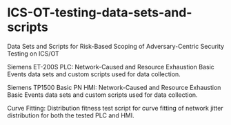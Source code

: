 # ICS-OT-testing-data-sets-and-scripts
Data Sets and Scripts for Risk-Based Scoping of Adversary-Centric Security Testing on ICS/OT

Siemens ET-200S PLC: Network-Caused and Resource Exhaustion Basic Events data sets and custom scripts used for data collection.

Siemens TP1500 Basic PN HMI: Network-Caused and Resource Exhaustion Basic Events data sets and custom scripts used for data collection.

Curve Fitting: Distribution fitness test script for curve fitting of network jitter distribution for both the tested PLC and HMI.
